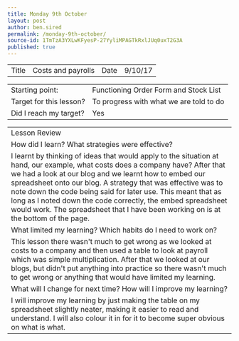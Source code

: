 ```yaml
---
title: Monday 9th October
layout: post
author: ben.sired
permalink: /monday-9th-october/
source-id: 1TmTzA3YXLwKFyesP-27YyliMPAGTkRxlJUq0uxT2G3A
published: true
---
```

<table>
  <tr>
    <td>Title</td>
    <td>Costs and payrolls</td>
    <td>Date</td>
    <td>9/10/17</td>
  </tr>
</table>


<table>
  <tr>
    <td>Starting point:</td>
    <td>Functioning Order Form and Stock List</td>
  </tr>
  <tr>
    <td>Target for this lesson?</td>
    <td>To progress with what we are told to do</td>
  </tr>
  <tr>
    <td>Did I reach my target? 
</td>
    <td>Yes</td>
  </tr>
</table>


<table>
  <tr>
    <td>Lesson Review</td>
  </tr>
  <tr>
    <td>How did I learn? What strategies were effective? </td>
  </tr>
  <tr>
    <td>I learnt by thinking of ideas that would apply to the situation at hand, our example, what costs does a company have? After that we had a look at our blog and we learnt how to embed our spreadsheet onto our blog. A strategy that was effective was to note down the code being said for later use. This meant that as long as I noted down the code correctly, the embed spreadsheet would work. The spreadsheet that I have been working on is at the bottom of the page.</td>
  </tr>
  <tr>
    <td>What limited my learning? Which habits do I need to work on?</td>
  </tr>
  <tr>
    <td>This lesson there wasn't much to get wrong as we looked at costs to a company and then used a table to look at payroll which was simple multiplication. After that we looked at our blogs, but didn't put anything into practice so there wasn't much to get wrong or anything that would have limited my learning.</td>
  </tr>
  <tr>
    <td>What will I change for next time? How will I improve my learning?</td>
  </tr>
  <tr>
    <td>I will improve my learning by just making the table on my spreadsheet slightly neater, making it easier to read and understand. I will also colour it in for it to become super obvious on what is what.



</td>
  </tr>
</table>


